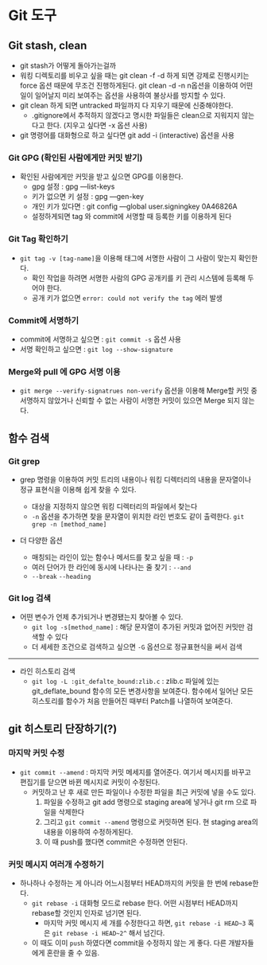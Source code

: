 # Git 도구

## Git stash, clean
- git stash가 어떻게 돌아가는걸까
- 워킹 디렉토리를 비우고 싶을 때는 git clean -f -d 하게 되면 강제로 진행시키는 force 옵션 때문에 무조건 진행하게된다. git clean -d -n n옵션을 이용하여 어떤 일이 일어날지 미리 보여주는 옵션을 사용하여 불상사를 방지할 수 있다.
- git clean 하게 되면 untracked 파일까지 다 지우기 때문에 신중해야한다.
    - .gitignore에서 추적하지 않겠다고 명시한 파일들은 clean으로 지워지지 않는다고 한다. (지우고 싶다면 -x 옵션 사용)
- git 명령어를 대화형으로 하고 싶다면 git add -i (interactive) 옵션을 사용

### Git GPG (확인된 사람에게만 커밋 받기)
- 확인된 사람에게만 커밋을 받고 싶으면 GPG를 이용한다.
    - gpg 설정 : gpg —list-keys
    - 키가 없으면 키 설정 : gpg —gen-key
    - 개인 키가 있다면 : git config —global user.signingkey 0A46826A
    - 설정하게되면 tag 와 commit에 서명할 때 등록한 키를 이용하게 된다

### Git Tag 확인하기
- ```git tag -v [tag-name]```을 이용해 태그에 서명한 사람이 그 사람이 맞는지 확인한다.
    - 확인 작업을 하려면 서명한 사람의 GPG 공개키를 키 관리 시스템에 등록해 두어야 한다.
    - 공개 키가 없으면 ```error: could not verify the tag``` 에러 발생

### Commit에 서명하기
- commit에 서명하고 싶으면 : ```git commit -s``` 옵션 사용
- 서명 확인하고 싶으면 : ```git log --show-signature```

### Merge와 pull 에 GPG 서명 이용
- ```git merge --verify-signatrues non-verify``` 옵션을 이용해 Merge할 커밋 중 서명하지 않았거나 신뢰할 수 없는 사람이 서명한 커밋이 있으면 Merge 되지 않는다.

## 함수 검색

### Git grep
- grep 명령을 이용하여 커밋 트리의 내용이나 워킹 디렉터리의 내용을 문자열이나 정규 표현식을 이용해 쉽게 찾을 수 있다.
    - 대상을 지정하지 않으면 워킹 디렉터리의 파일에서 찾는다
    - ```-n``` 옵션을 추가하면 찾을 문자열이 위치한 라인 번호도 같이 출력한다. ```git grep -n [method_name]```

- 더 다양한 옵션
    - 매칭되는 라인이 있는 함수나 메서드를 찾고 싶을 때 : ```-p```
    - 여러 단어가 한 라인에 동시에 나타나는 줄 찾기 : ```--and```
    - ```--break``` ```--heading```

### Git log 검색
- 어떤 변수가 언제 추가되거나 변경됐는지 찾아볼 수 있다.
    - ```git log -s[method_name]``` : 해당 문자열이 추가된 커밋과 없어진 커밋만 검색할 수 있다
    - 더 세세한 조건으로 검색하고 싶으면 ```-G``` 옵션으로 정규표현식을 써서 검색
---
- 라인 히스토리 검색
    - ```git log -L :git_defalte_bound:zlib.c``` : zlib.c 파일에 있는 git_deflate_bound 함수의 모든 변경사항을 보여준다. 함수에서 일어난 모든 히스토리를 함수가 처음 만들어진 때부터 Patch를 나열하여 보여준다.

## git 히스토리 단장하기(?)

### 마지막 커밋 수정
- ```git commit --amend``` : 마지막 커밋 메세지를 열어준다. 여기서 메시지를 바꾸고 편집기를 닫으면 바뀐 메시지로 커밋이 수정된다.
    - 커밋하고 난 후 새로 만든 파일이나 수정한 파일을 최근 커밋에 넣을 수도 있다.
        1. 파일을 수정하고 git add 명령으로 staging area에 넣거나 git rm 으로 파일을 삭제한다
        2. 그리고 ```git commit --amend``` 명령으로 커밋하면 된다. 현 staging area의 내용을 이용하여 수정하게된다.
        3. 이 때 push를 했다면 commit은 수정하면 안된다.
    
### 커밋 메시지 여러개 수정하기
- 하나하나 수정하는 게 아니라 어느시점부터 HEAD까지의 커밋을 한 번에 rebase한다.
    - ```git rebase -i``` 대화형 모드로 rebase 한다. 어떤 시점부터 HEAD까지 rebase할 것인지 인자로 넘기면 된다.
        - 마지막 커밋 메시지 세 개를 수정한다고 하면, ```git rebase -i HEAD~3``` 혹은 ```git rebase -i HEAD~2^``` 해서 넘긴다.
    - 이 때도 이미 ```push``` 하였다면 commit을 수정하지 않는 게 좋다. 다른 개발자들에게 혼란을 줄 수 있음.